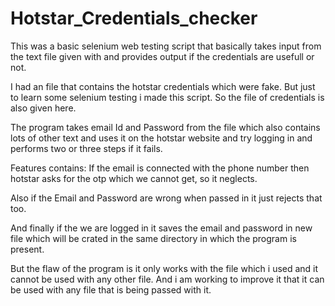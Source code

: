 # Hotstar_Credentials_checker

This was a basic selenium web testing script that basically takes input from the text file given with and provides output if the credentials are usefull or not.

I had an file that contains the hotstar credentials which were fake. But just to learn some selenium testing i made this script. So the file of credentials is also given here.

The program takes email Id and Password from the file which also contains lots of other text and uses it on the hotstar website and try logging in and performs two or three steps if it fails.

Features contains:
 If the email is connected with the phone number then hotstar asks for the otp which we cannot get, so it neglects.
 
 Also if the Email and Password are wrong when passed in it just rejects that too.
 
 And finally if the we are logged in it saves the email and password in new file which will be crated in the same directory in which the program is present.
 
 
 But the flaw of the program is it only works with the file which i used and it cannot be used with any other file. And i am working to improve it that it can be used with any file that is being passed with it.
